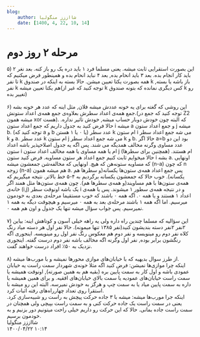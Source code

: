```yaml
---
blog:
    author: شااززز منگولیا
    date: [1400, 4, 22, 10, 14]
---
```

# مرحله ۲ روز دوم

<div class="cnt">
۵) این بصورت استقرایی ثابت میشه. یعنی مسلما فرد ۱ باید دره یک رو باز کنه. بعد نغر ۲ باید کار انجام بده. بعد ۳ باید انحام بده, بعد ۴ نباید انحام بده و همینطور فرض میکنیم که تا نفر k همه بصورت یکتا تعیین میشن. حالا بسته به اینکه در صندوق k باز باشه یا بسته, نفر k هم یکتا تعیین میشه(توجه کنید که غیر از k کس دیگری نمانده که بتونه صندوق k رو تغییر بده)<br/><br/>۶) این روشی که گغته برای یه خونه عددش میشه فلان, مثل اینه که عدد هر خونه بشه جمع همه‌ی اعداد سطرش بعلاوه‌ی جمع همه‌ی اعداد ستونش.(توجه کنید که جمع در Z2 میشه همون xor هست). که البته چون خودش دوبار حساب میشه, خودش تاثیر نداره. حالا فرض کنید به جدول داریم که جمع اعداد ستون i میشه a و جمع اعداد ستون j میشه b. (توجه کنید که a و b یا ۰ یا ۱ هستن) عدد سطر k ام ستون i می شه جمع اعداد سطر k و a. عدد سطر k ام ستون j می شه جمع اعداد سطر k و b. حالا اگر a=b بود این دو عدد مساوی وگرنه مخالف همدیگه می شند. پس اگه یه جدول اصلاحپذیر باشه اعداد ستون i ام یا همه مساوی یا همه مخالف اعداد ستون j ام هستند. (همچنین برای سطرها) حالا میخوایم ثابت کنیم جمع اعداد هر ستون مساویه. فرض کنید ستون i بشه a. اونهایی که مساویه ستونه‌هن که هیچ. اونهایی که مخالفه‌شن جمعشون  میشه (n-a) که چون n زوجه (n-a) هم میشه همون a. پس جمع اعداد همه‌ی ستون‌ها یکسانه(و سطرها هم یکسانه). خوب حالا که جمعشون یکسانه برگردیم به ۴-۵ خط بالاتر. نتیجه میگیریم که همه‌ی ستون‌ها با هم مساویند(و همه‌ی سطرها هم). چون همه‌ی ستون‌ها مثل همند اگر خانه‌ی (i,j) یک باشه اونوقت سطر i و در نتیجه همه‌ی سطور ۱ میشوند. پس یا همه‌ی اعداد ۱‍ هستند و یا همه ۰. اگه همه ۰ باشند که خوب مستقیما مرحله‌ی بعدی به خودمون میرسیم. اما اگه همه ۱ باشند مرحله‌ی بعد به همه ۰ میرسیم و هیچوقت دیگه به همه ۱ نمیرسیم. پس جواب سؤال میشه تنها یک جدول و اون هم همه ۰.<br/><br/>۷) این سؤالیه که مسلما چندین راه داره ولی یه راهه خیلی آسون و کوتاهش اینه: بیاین ۲نفر ۲نفر دسته بندیشون کنید(نفر ۱۳۸۵ تنها میمونه). حالا نفر اول هر دسته میاد رنگ کلاه نفر دوم رو مینویسه و نفر دوم هم معکوس رنگ نفر اول رو مینویسه. اینجوری اگه رنگشون برابر بوده, نفر اول وگرنه اگه مخالف باشه نفر دوم درست گفته. اینجوری نزدیک به ۵۰٪ افراد درست خواهند گفت.<br/><br/>۸) از طرز سوال بدیهیه که با خیابان‌های موازی محورها نمیشه و با مورب‌ها میشه.<br/>اینکه چرا موازی‌ها نمیشن: فرض کنید اگه مثلا خونه‌ی شهردار سمت راست یه خیابان عمودی باشه و اول کار به سمت پایین بره (بقیه هم به همین صورته), اونوقت همیشه یا سمت راست خیابان‌های عمودیه یا سمت بالای خیابان‌های افقیه. و برای همین همیشه یا داره به سمت پایین میاد یا به سمت چپ و هرگز به خودش نمیرسه. البته این رو میشه با استقرا روی تعداد چهارراه‌های رفته اثبات کرد.<br/>اینکه جرا مورب‌ها میشه: میشه با ۳ جاده حرکت پیچش به راست رو شبیه‌سازی کرد. یعنی در سمت راست یک جاده حرکت کنی و به سمت راست بپیچی ولی همچنان در سمت راست جاده بمانی. حالا که این حرکت رو داریم خیلی راحت میتونیم دور بزنیم و به خودمون برسیم.
</div>

<div class="blog-info">
    <div class="blog-author">شااززز منگولیا</div>
    <div class="blog-date">۱۴۰۰/۰۴/۲۲ ۱۰:۱۴</div>
</div>

